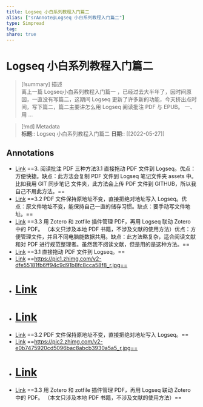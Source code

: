 ```yaml
---
title: Logseq 小白系列教程入门篇二
alias: ["srAnnote@Logseq 小白系列教程入门篇二"]
type: Simpread
tag: 
share: true
---
```


# Logseq 小白系列教程入门篇二

> [!summary] 描述  
> 离上一篇 Logseq小白系列教程入门篇一 ，已经过去大半年了，因时间原因，一直没有写篇二，这期间 Logseq 更新了许多新的功能，今天挤出点时间，写下篇二，篇二主要讲怎么用 Logseq 阅读批注 PDF 与 EPUB。 一、用 …

> [!md] Metadata  
> **标题**:: Logseq 小白系列教程入门篇二
> **日期**:: [[2022-05-27]]
## Annotations
- [Link](http://localhost:7026/reading/64#id=1653652238128)
  ==3. 阅读批注 PDF 三种方法​3.1 直接拖动 PDF 文件到 Logseq。优点：方便快捷。缺点：此方法会复制 PDF 文件到 Logseq 笔记文件夹 assets 中。 比如我用 GIT 同步笔记 文件夹，此方法会上传 PDF 文件到 GITHUB，所以我自己不用此方法。​==
- [Link](http://localhost:7026/reading/64#id=1653652248996)
  ==3.2 PDF 文件保持原地址不变，直接把绝对地址写入 Logseq。优点：原文件地址不变，能保持自己一直的储存习惯。缺点：要手动写文件地址。==
- [Link](http://localhost:7026/reading/64#id=1653652259010)
  ==3.3 用 Zotero 和 zotfile 插件管理 PDF，再用 Logseq 联动 Zotero 中的 PDF。 （本文只涉及本地 PDF 书籍，不涉及文献的使用方法）优点：方便管理文件，并且不同电脑能数据共用。缺点：此方法略复杂，适合阅读文献和对 PDF 进行规范整理者。虽然我不阅读文献，但是用的是这种方法。​​==
- [Link](http://localhost:7026/reading/64#id=1653652297643)
  ==3.1 直接拖动 PDF 文件到 Logseq。==
- [Link](http://localhost:7026/reading/64#id=1653652298377)
  ==https://pic1.zhimg.com/v2-dfe55181fb6ff94c9d91b8fc8cca58f8_r.jpg==
- [Link](http://localhost:7026/reading/64#id=1653652299754)
  ====
- [Link](http://localhost:7026/reading/64#id=1653652303907)
  ====
- [Link](http://localhost:7026/reading/64#id=1653652309522)
  ==3.2 PDF 文件保持原地址不变，直接把绝对地址写入 Logseq。==
- [Link](http://localhost:7026/reading/64#id=1653652310288)
  ==https://pic2.zhimg.com/v2-e0b7475920cd5096bac8abcb3930a5a5_r.jpg==
- [Link](http://localhost:7026/reading/64#id=1653652315900)
  ====
- [Link](http://localhost:7026/reading/64#id=1653652328034)
  ==3.3 用 Zotero 和 zotfile 插件管理 PDF，再用 Logseq 联动 Zotero 中的 PDF。 （本文只涉及本地 PDF 书籍，不涉及文献的使用方法）==